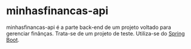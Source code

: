 # minhasfinancas-api

minhasfinancas-api é a parte back-end de um projeto voltado para gerenciar finânças. Trata-se de um projeto de teste. Utiliza-se do [Spring Boot](https://spring.io/projects/spring-boot).
